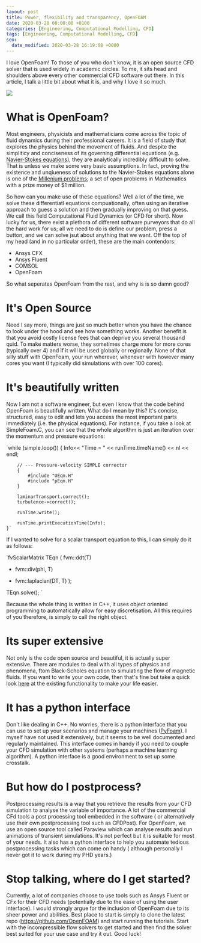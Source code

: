 ```yaml
---
layout: post
title: Power, flexibility and transparency, OpenFOAM
date: 2020-03-28 00:00:00 +0100
categories: [Engineering, Computational Modelling, CFD]
tags: [Engineering, Computational Modelling, CFD]
seo:
  date_modified: 2020-03-28 16:19:08 +0000
---
```


I love OpenFoam! To those of you who don't know, it is an open source CFD solver that is used widely in academic circles. To me, it sits head and shoulders above every other commercial  CFD software out there. In this article, I talk a little bit about what it is, and why I love it so much.

![](https://upload.wikimedia.org/wikipedia/commons/b/b9/False_color_image_of_the_far_field_of_a_submerged_turbulent_jet.jpg)

# What is OpenFoam?

Most engineers, physicists and mathematicians come across the topic of fluid dynamics during their professional careers. It is a field of study that explores the physics behind the movement of fluids. And despite the simpliticy and conciseness of its governing differential equations (e.g. [Navier-Stokes equations](https://en.wikipedia.org/wiki/Navier%E2%80%93Stokes_existence_and_smoothness)), they are analytically incredibly difficult to solve. That is unless we make some very basic assumptions. In fact, proving the existence and unqiueness of solutions to the Navier-Stokes equations alone is one of the [Millenium problems](https://www.claymath.org/millennium-problems); a set of open problems in Mathematics with a prize money of $1 million. 

So how can you make use of these equations? Well a lot of the time, we solve these differentiatl equations compuationally, often using an iterative approach to guess a solution and then gradually improving on that guess. We call this field Computational Fluid Dynamics (or CFD for short). Now lucky for us, there exist a plethora of different software purveyors that do all the hard work for us; all we need to do is define our problem, press a button, and we can solve jsut about anything that we want. Off the top of my head (and in no particular order), these are the main contendors:

* Ansys CFX
* Ansys Fluent
* COMSOL
* OpenFoam

So what seperates OpenFoam from the rest, and why is is so damn good?

# It's Open Source

Need I say more, things are just so much better when you have the chance to look under the hood and see how something works. Another benefit is that you avoid costly license fees that can deprive you several thousand quid. To make matters worse, they sometimes charge more for more cores (typically over 4)  and if it will be used globally or regionally. None of that silly stuff with OpenFoam, your run wherever, whenever with however many cores you want (I typically did simulations with over 100 cores). 


# It's beautifully written

Now I am not a software engineer, but even I know that the code behind OpenFoam is beautifully written. What do I mean by this? It's concise, structured, easy to edit and lets you access the most important parts immediately (i.e. the physical equations). For instance, if you take a look at SimpleFoam.C, you can see that the whole algorithm is just an iteration over the momentum and pressure equations:	 

`while (simple.loop())
    {
        Info<< "Time = " << runTime.timeName() << nl << endl;

        // --- Pressure-velocity SIMPLE corrector
        {
            #include "UEqn.H"
            #include "pEqn.H"
        }

        laminarTransport.correct();
        turbulence->correct();

        runTime.write();

        runTime.printExecutionTime(Info);
    }`

If I wanted to solve for a scalar transport equation to this, I can simply do it as follows: 

`fvScalarMatrix TEqn
(
   fvm::ddt(T)             
 + fvm::div(phi, T)        
 - fvm::laplacian(DT, T) 
);
 
TEqn.solve();
`


Because the whole thing is written in C++, it uses object oriented programming to automatically allow for easy discretisation. All this requires of you therefore, is simply to call the right object. 

# Its super extensive
Not only is the code open source and beautiful, it is actually super extensive. There are modules to deal with all types of physics and phenomena, ftom Black-Scholes equation to simulating the flow of magnetic fluids. If you want to write your own code, then that's fine but take a quick look [here](https://www.openfoam.com/documentation/user-guide/standard-libraries.php) at the existing functionality to make your life easier. 


# It has a python interface
Don't like dealing in C++. No worries, there is a python interface that you can use to set up your scenarios and manage your machines ([PyFoam](https://github.com/takaakiaoki/PyFoam)). I myself have not used it extensively, but it seems to be well documented and regularly maintained. This interface comes in handy if you need to couple your CFD simulation with other systems (perhaps a machine learning algorithm). A python interface is a good environment to set up some crosstalk.

# But how do I postprocess? 

Postprocessing results is a way that you retrieve the results from your CFD simulation to analyse the variable of importance. A lot of the commercial CFd tools a post processing tool embedded in the software ( or alternatively use their own postprocessing tool such as CFDPost). For OpenFoam, we use an open source tool called Paraview which can analyse results and run animations of transient simulations. It's not perfect but it is suitable for most of your needs. It also has a python interface to help you automate tedious postprocessing tasks which can come on handy ( although personally I never got it to work during my PHD years.)

# Stop talking, where do I get started?

Currently, a lot of companies choose to use tools such as Ansys Fluent or CFx for their CFD needs (potentially due to the ease of using the user interface). I would strongly argue for the inclusion of OpenFoam due to its sheer power and abilities. Best place to start is simply to clone the latest repo (https://github.com/OpenFOAM) and start running the tutorials. Start with the incompressible flow solvers to get started and then find the solver best suited for your use case and try it out. Good luck!	